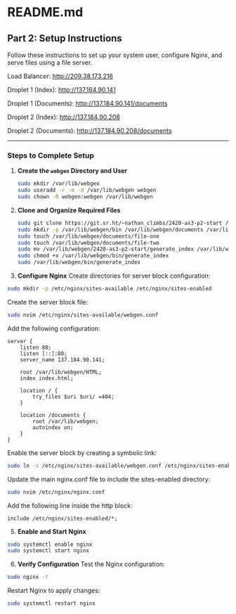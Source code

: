 # README.md

## Part 2: Setup Instructions

Follow these instructions to set up your system user, configure Nginx, and serve files using a file server.

Load Balancer:
http://209.38.173.216

Droplet 1 (Index):
http://137.184.90.141

Droplet 1 (Documents):
http://137.184.90.141/documents

Droplet 2 (Index):
http://137.184.90.208

Droplet 2 (Documents):
http://137.184.90.208/documents

---

### Steps to Complete Setup

1. **Create the `webgen` Directory and User**
   ```bash
   sudo mkdir /var/lib/webgen
   sudo useradd -r -m -d /var/lib/webgen webgen
   sudo chown -R webgen:webgen /var/lib/webgen
   ```

2. **Clone and Organize Required Files**
   ```bash
   sudo git clone https://git.sr.ht/~nathan_climbs/2420-as3-p2-start /var/lib/webgen/
   sudo mkdir -p /var/lib/webgen/bin /var/lib/webgen/documents /var/lib/webgen/HTML
   sudo touch /var/lib/webgen/documents/file-one
   sudo touch /var/lib/webgen/documents/file-two
   sudo mv /var/lib/webgen/2420-as3-p2-start/generate_index /var/lib/webgen/bin/
   sudo chmod +x /var/lib/webgen/bin/generate_index
   sudo /var/lib/webgen/bin/generate_index
   ```
   
3. **Configure Nginx**
Create directories for server block configuration:
  ```bash
  sudo mkdir -p /etc/nginx/sites-available /etc/nginx/sites-enabled
  ```

Create the server block file:
```bash
sudo nvim /etc/nginx/sites-available/webgen.conf
```

Add the following configuration:
```nginx
server {
    listen 80;
    listen [::]:80;
    server_name 137.184.90.141;

    root /var/lib/webgen/HTML;
    index index.html;

    location / {
        try_files $uri $uri/ =404;
    }

    location /documents {
        root /var/lib/webgen;
        autoindex on;
    }
}
```

Enable the server block by creating a symbolic link:
```bash
sudo ln -s /etc/nginx/sites-available/webgen.conf /etc/nginx/sites-enabled/webgen.conf
```

Update the main nginx.conf file to include the sites-enabled directory:
```bash
sudo nvim /etc/nginx/nginx.conf
```

Add the following line inside the http block:
```nginx
include /etc/nginx/sites-enabled/*;
```

5. **Enable and Start Nginx**
```bash
sudo systemctl enable nginx
sudo systemctl start nginx
```

6. **Verify Configuration**
Test the Nginx configuration:
```bash
sudo nginx -t
```

Restart Nginx to apply changes:
```bash
sudo systemctl restart nginx
```

